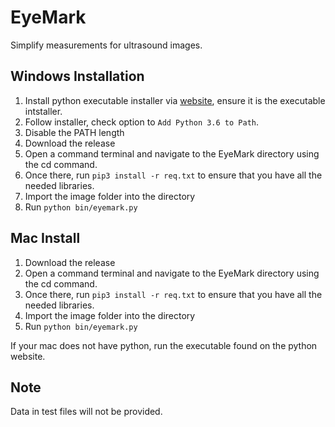 # EyeMark
Simplify measurements for ultrasound images.

## Windows Installation
1. Install python executable installer via
   [website](https://www.python.org/downloads/release/python-365/), ensure it is the executable
   intstaller.
2. Follow installer, check option to `Add Python 3.6 to Path`.
3. Disable the PATH length
4. Download the release
5. Open a command terminal and navigate to the EyeMark directory using the cd
   command.
6. Once there, run `pip3 install -r req.txt` to ensure that you have all the needed
   libraries.
7. Import the image folder into the directory
8. Run `python bin/eyemark.py`

## Mac Install
1. Download the release
2. Open a command terminal and navigate to the EyeMark directory using the cd
   command.
3. Once there, run `pip3 install -r req.txt` to ensure that you have all the needed
   libraries.
4. Import the image folder into the directory
5. Run `python bin/eyemark.py`

If your mac does not have python, run the executable found on the python
website.

## Note
Data in test files will not be provided.
